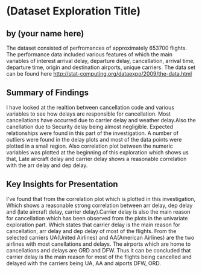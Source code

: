 
# (Dataset Exploration Title)
## by (your name here)


The dataset consisted of perfromances of approximately 653700 flights. The performance data included various features of which the main variables of interest arrival delay, departure delay, cancellation, arrival time, departure time, origin and destination airports, unique carriers. The data set can be found here http://stat-computing.org/dataexpo/2009/the-data.html

## Summary of Findings

I have looked at the realtion between cancellation code and various variables to see how delays are responsible for cancellation. Most cancellations have occurred due to carrier delay and weather delay.Also the canellation due to Security delay being almost negligible. Expected relationships were found in this part of the investigation. A number of outliers were found in the delay plots and most of the data points were plotted in a small region. Also correlation plot between the numeric variables was plotted at the beginning of this exploration which shows us that, Late aircraft delay and carrier delay shows a reasonable correlation with the arr delay and dep delay.

## Key Insights for Presentation

I've found that from the correlation plot which is plotted in this investigation, Which shows a reasonable strong correlation between arr delay, dep delay and (late aircraft delay, carrier delay).Carrier delay is also the main reason for cancellation which has been observed from the plots in the univariate exploration part. Which states that carrier delay is the main reason for cancellation, arr delay and dep delay of most of the flights. From the selected carriers UA(United Airlines) and AA(American Airlines) are the two airlines with most canellations and delays. The airports which are home to cancellations and delays are ORD and DFW. Thus it can be concluded that carrier delay is the main reason for most of the flights being cancelled and delayed with the carriers being UA, AA and aiports DFW, ORD. 
